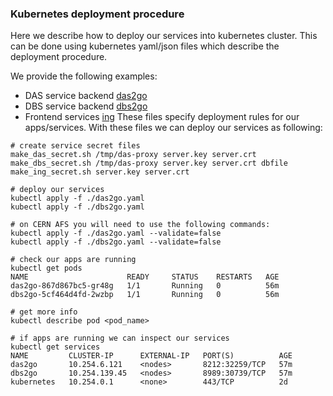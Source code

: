 ### Kubernetes deployment procedure

Here we describe how to deploy our services into kubernetes cluster.
This can be done using kubernetes yaml/json files which describe
the deployment procedure.

We provide the following examples:
- DAS service backend [das2go](https://github.com/vkuznet/CMSKubernetes/blob/master/kubernetes/das2go.yaml)
- DBS service backend [dbs2go](https://github.com/vkuznet/CMSKubernetes/blob/master/kubernetes/dbs2go.yaml)
- Frontend services [ing](https://github.com/vkuznet/CMSKubernetes/blob/master/kubernetes/ing.yaml)
These files specify deployment rules for our apps/services.
With these files we can deploy our services as following:

```
# create service secret files
make_das_secret.sh /tmp/das-proxy server.key server.crt
make_dbs_secret.sh /tmp/das-proxy server.key server.crt dbfile
make_ing_secret.sh server.key server.crt

# deploy our services
kubectl apply -f ./das2go.yaml
kubectl apply -f ./dbs2go.yaml

# on CERN AFS you will need to use the following commands:
kubectl apply -f ./das2go.yaml --validate=false
kubectl apply -f ./dbs2go.yaml --validate=false

# check our apps are running
kubectl get pods
NAME                      READY     STATUS    RESTARTS   AGE
das2go-867d867bc5-gr48g   1/1       Running   0          56m
dbs2go-5cf464d4fd-2wzbp   1/1       Running   0          56m

# get more info
kubectl describe pod <pod_name>

# if apps are running we can inspect our services
kubectl get services
NAME         CLUSTER-IP      EXTERNAL-IP   PORT(S)          AGE
das2go       10.254.6.121    <nodes>       8212:32259/TCP   57m
dbs2go       10.254.139.45   <nodes>       8989:30739/TCP   57m
kubernetes   10.254.0.1      <none>        443/TCP          2d
```
